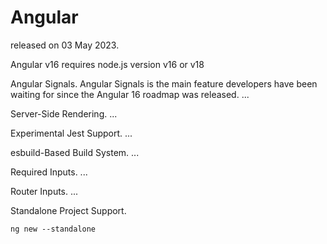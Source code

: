 # Angular 
released on 03 May 2023.

Angular v16 requires node.js version v16 or v18

Angular Signals. Angular Signals is the main feature developers have been waiting for since the Angular 16 roadmap was released. ...

Server-Side Rendering. ...

Experimental Jest Support. ...

esbuild-Based Build System. ...

Required Inputs. ...

Router Inputs. ...

Standalone Project Support.
```
ng new --standalone
```
